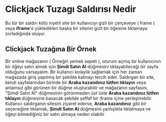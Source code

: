 # Clickjack Tuzagı Saldırısı Nedir

Bu tür bir saldırı kötü niyetli site bir kullanıcıyı gizli bir çerçeveye \( frame \)
veya **iframe**'e yükledikleri başka bir sitenin gizli bir öğesine tıklamaya
zorladığında oluşur.

## Clickjack Tuzağına Bir Örnek

Bir online mağazanın \( Örneğin yemek sepeti \), oturum açmış bir kullanıcının bir öğeyi
satın almak için **Şimdi Satın Al** düğmesini tıklayabileceği bir sayfa olduğunu
varsayalım. Bir kullanıcı kolaylık sağlamak için her zaman mağazada giriş yapılmış bir
şekilde kalmayı tercih eder. Saldırgan bir site, kendi sayfalarından birinde bir **Araba
kazandınız lütfen tıklayın** veya anlamsız gibi görünen bir düğme oluşturabilir ve
mağazanın sayfasını, "Şimdi Satın Al" düğmesinin görünmeden üst üste **Araba kazandınız
lütfen tıklayın** düğmesine basacak şekilde şeffaf bir iframe içine yerleştirebilir.
Kullanıcı saldırganın sitesini ziyaret ederse, **Araba kazandınız** gibi bir seçeneğine
tıklamak, **Şimdi Satın Al** düğmesini yanlışlıkla tıklatmaya ve öğeyi bilmediğiniz bir
satın almaya neden olabilir
